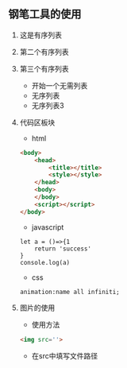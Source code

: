 ## 钢笔工具的使用
1.  这是有序列表
2.  第二个有序列表
3.  第三个有序列表
    -   开始一个无需列表
    -   无序列表
    -   无序列表3

4.  代码区板块
    -   html
    ```html
    <body>
        <head>
            <title></title>
            <style></style>
        </head>
        <body>
        </body>
        <script></script>
    </body>
    ```

    -   javascript
    ```
    let a = ()=>{1
        return 'success'
    }
    console.log(a)
    ```

    -   css 
    ```
    animation:name all infiniti;
    ```

5.  图片的使用    
    -   使用方法
    ```html
    <img src=''>
    ```
    -   在src中填写文件路径
